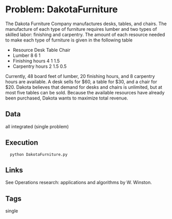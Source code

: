 # Problem: DakotaFurniture

The Dakota Furniture Company manufactures desks, tables, and chairs.
The manufacture of each type of furniture requires lumber and two types of skilled labor: finishing and carpentry.
The amount of each resource needed to make each type of furniture is given in the following table

  - Resource        Desk  Table Chair
  - Lumber           8     6     1
  - Finishing hours  4     1     1.5
  - Carpentry hours  2     1.5   0.5

Currently, 48 board feet of lumber, 20 finishing hours, and 8 carpentry hours are available.
A desk sells for $60, a table for $30, and a chair for $20.
Dakota believes that demand for desks and chairs is unlimited, but at most five tables can be sold.
Because the available resources have already been purchased, Dakota wants to maximize total revenue.

## Data
  all integrated (single problem)

## Execution
```
  python DakotaFurniture.py
```

## Links
  See Operations research: applications and algorithms by W. Winston.

## Tags
  single
